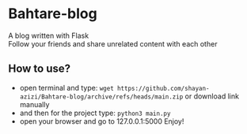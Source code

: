 # Bahtare-blog <br>

A blog written with Flask <br>
Follow your friends and share unrelated content with each other

## How to use?
- open terminal and type: `wget https://github.com/shayan-azizi/Bahtare-blog/archive/refs/heads/main.zip` or download link manually
- and then for the project type: `python3 main.py`
- open your browser and go to 127.0.0.1:5000
Enjoy!

